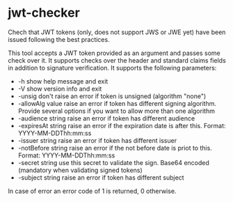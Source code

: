 # jwt-checker

Chech that JWT tokens (only, does not support JWS or JWE yet) have been issued
following the best practices.

This tool accepts a JWT token provided as an argument and passes some check
over it. It supports checks over the header and standard claims fields in
addition to signature verification. It supports the following parameters:

- -h                 show help message and exit
- -V                 show version info and exit
- -unsig             don't raise an error if token is unsigned (algorithm "none")
- -allowAlg value    raise an error if token has different signing algorithm. Provide several options if you want to allow more than one algorithm
- -audience string   raise an error if token has different audience
- -expiresAt string  raise an error if the expiration date is after this. Format: YYYY-MM-DDThh:mm:ss
- -issuer string     raise an error if token has different issuer
- -notBefore string  raise an error if the not before date is priot to this. Format: YYYY-MM-DDThh:mm:ss
- -secret string     use this secret to validate the sign. Base64 encoded (mandatory when validating signed tokens)
- -subject string    raise an error if token has different subject

In case of error an error code of 1 is returned, 0 otherwise.
